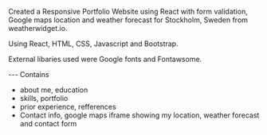 Created a Responsive Portfolio Website using React with form validation, Google maps location and weather forecast for Stockholm, Sweden from weatherwidget.io.

Using React, HTML, CSS, Javascript and Bootstrap.

External libaries used were Google fonts and Fontawsome.

--- Contains

- about me, education
- skills, portfolio
- prior experience, refferences
- Contact info, google maps iframe showing my location, weather forecast and contact form
